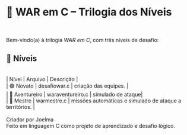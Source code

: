 # 🎯 WAR em C – Trilogia dos Níveis
<br>

Bem-vindo(a) à trilogia *WAR em C*, com três níveis de desafio:
<br>
## 🧩 Níveis
<br>
| Nível | Arquivo | Descrição |
<br>
| 🟢 Novato | desafiowar.c | criação das equipes. |
<br>
| 🔵 Aventureiro | waraventureiro.c | simulado de ataque|
<br>
| 🔴 Mestre | warmestre.c |  missões automáticas e simulado de ataque a territórios. |
<br>
<br>
Criador por Joelma
<br>
Feito em linguagem C como projeto de aprendizado e desafio lógico.
